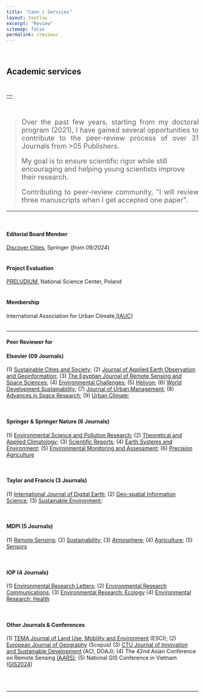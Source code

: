 ```yaml
---
title: "Cann | Services"
layout: textlay
excerpt: "Review"
sitemap: false
permalink: /review/
---
```



<br>

## Academic services 

<br>
<div style="width:90%; text-align:justify"></div>

<div style="max-width: 1000px; margin: 0 auto;">

<table width="1000">
    <tr>
        <td style="text-align: center;">
            <img src="{{site.baseurl}}/images/review/review_banner.png" alt="" />
        </td>
    </tr>
</table>

<br>

> <p style="font-size: 18px; text-align: justify"> Over the past few years, starting from my doctoral program (2021), I have gained several opportunities to contribute to the peer-review process of over 31 Journals from >05 Publishers. </p>
> <p style="font-size: 18px; text-algin: justify"> My goal is to ensure scientific rigor while still encouraging and helping young scientists improve their research. </p>
> <p style="font-size: 18px; text-align: justify"> Contributing to peer-review community, "I will review three manuscripts when I get accepted one paper". </p>


<hr>
<br>
<div style="width:90%; text-align:justify"></div>

#### **Editorial Board Member**

<a href="https://link.springer.com/journal/44327/editorial-board">Discover Cities</a>, Springer (<i>from 09/2024</i>)
<br>
<br>

#### **Project Evaluation**

<a href="https://www.ncn.gov.pl/en/finansowanie-nauki/konkursy/typy/2">PRELUDIUM</a>, National Science Center, Poland 
<br>
<br>

#### **Membership**

International Association for Urban Climate<a href="https://urban-climate.org/"> (IAUC)</a>
<br>
<br>

<hr>

#### **Peer Reviewer for**

#### Elsevier  (09 Journals)

(1) <a href="https://www.sciencedirect.com/journal/sustainable-cities-and-society">Sustainable Cities and Society</a>; 
(2) <a href="https://www.journals.elsevier.com/international-journal-of-applied-earth-observation-and-geoinformation">Journal of Applied Earth Observation and Geoinformation</a>; 
(3) <a href="https://www.sciencedirect.com/journal/the-egyptian-journal-of-remote-sensing-and-space-science">The Egyptian Journal of Remote Sensing and Space Sciences</a>; 
(4) <a href="https://www.journals.elsevier.com/environmental-challenges">Environmental Challenges</a>; 
(5) <a href="https://www.cell.com/heliyon/home">Heliyon</a>; 
(6) <a href="https://www.sciencedirect.com/journal/world-development-sustainability">World Development Sustainability</a>; 
(7) <a href="https://www.sciencedirect.com/journal/journal-of-urban-management">Journal of Urban Management</a>; 
(8) <a href="https://www.sciencedirect.com/journal/advances-in-space-research">Advances in Space Research</a>; 
(9) <a href="https://www.sciencedirect.com/journal/urban-climate">Urban Climate</a>; 


<br>

#### Springer & Springer Nature (6 Journals)

(1) <a href="https://www.springer.com/journal/11356">Environmental Science and Pollution Research</a>; 
(2) <a href="https://link.springer.com/journal/704">Theoretical and Applied Climatology</a>; 
(3) <a href="https://www.nature.com/srep/">Scientific Reports</a>; 
(4) <a href="https://link.springer.com/journal/41748">Earth Systems and Environment</a>; 
(5) <a href="https://link.springer.com/journal/10661">Environmental Monitoring and Assessment</a>; 
(6) <a href="https://link.springer.com/journal/11119">Precision Agriculture</a>  

<br>

#### Taylor and Francis  (3 Journals)

(1) <a href="https://www.tandfonline.com/journals/tjde20">International Journal of Digital Earth</a>; 
(2) <a href="https://www.tandfonline.com/toc/tgsi20/current">Geo-spatial Information Science</a>;
(3) <a href="https://www.tandfonline.com/journals/oaes21">Sustainable Environment</a>;

<br>

#### MDPI  (5 Journals)

(1) <a href="https://www.mdpi.com/journal/remotesensing">Remote Sensing</a>; 
(2) <a href="https://www.mdpi.com/journal/sustainability">Sustainability</a>; 
(3) <a href="https://www.mdpi.com/journal/atmosphere">Atmosphere</a>; 
(4) <a href="https://www.mdpi.com/journal/agriculture">Agriculture</a>; 
(5) <a href="https://www.mdpi.com/journal/sensors">Sensors</a>

<br>

#### IOP  (4 Journals)

(1) <a href="https://iopscience.iop.org/journal/1748-9326">Environmental Research Letters</a>; 
(2) <a href="https://iopscience.iop.org/journal/2515-7620">Environmental Research Communications</a>; 
(3) <a href="https://iopscience.iop.org/journal/2752-664X">Environmental Research: Ecology</a> 
(4) <a href="https://iopscience.iop.org/journal/2752-5309">Environmental Research: Health</a> 

<br>

#### Other Journals & Conferences

(1) <a href="http://www.serena.unina.it/index.php/tema/">TEMA Journal of Land Use, Mobility and Environment</a> (ESCI); 
(2) <a href="https://www.eurogeojournal.eu/index.php/egj/index">European Journal of Geography</a> (Scopus)
(3) <a href="https://ctujs.ctu.edu.vn/index.php/ctujs/index">CTU Journal of Innovation and Sustainable Development</a> (ACI, DOAJ); 
(4) The 42nd Asian Conference on Remote Sensing <a href="https://a-a-r-s.org/">(AARS)</a>; 
(5) National GIS Conference in Vietnam (<a href="https://gis2024.ctu.edu.vn/">GIS2024</a>)

 
<br>
<br>

<hr>

</div>